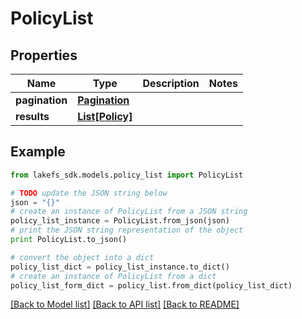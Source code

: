 # PolicyList


## Properties

Name | Type | Description | Notes
------------ | ------------- | ------------- | -------------
**pagination** | [**Pagination**](Pagination.md) |  | 
**results** | [**List[Policy]**](Policy.md) |  | 

## Example

```python
from lakefs_sdk.models.policy_list import PolicyList

# TODO update the JSON string below
json = "{}"
# create an instance of PolicyList from a JSON string
policy_list_instance = PolicyList.from_json(json)
# print the JSON string representation of the object
print PolicyList.to_json()

# convert the object into a dict
policy_list_dict = policy_list_instance.to_dict()
# create an instance of PolicyList from a dict
policy_list_form_dict = policy_list.from_dict(policy_list_dict)
```
[[Back to Model list]](../README.md#documentation-for-models) [[Back to API list]](../README.md#documentation-for-api-endpoints) [[Back to README]](../README.md)


